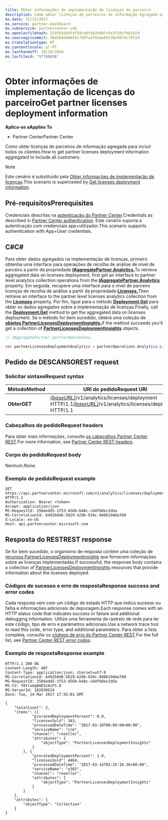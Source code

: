 ```yaml
---
title: Obter informações de implementação de licenças do parceiro
description: Como obter licenças de parceiros de informação agregada para incluir todos os clientes.
ms.date: 12/15/2017
ms.service: partner-dashboard
ms.subservice: partnercenter-sdk
ms.openlocfilehash: 229f63d4df4f59cd0fde2bd0fc5e3f10cf6b25c0
ms.sourcegitcommit: 30d1b9d48453c7697a2f42ee09138e507dcf9f2d
ms.translationtype: MT
ms.contentlocale: pt-PT
ms.lasthandoff: 10/19/2020
ms.locfileid: "97769836"
---
```

# <a name="get-partner-licenses-deployment-information"></a><span data-ttu-id="70ffa-103">Obter informações de implementação de licenças do parceiro</span><span class="sxs-lookup"><span data-stu-id="70ffa-103">Get partner licenses deployment information</span></span>

<span data-ttu-id="70ffa-104">**Aplica-se a**</span><span class="sxs-lookup"><span data-stu-id="70ffa-104">**Applies To**</span></span>

- <span data-ttu-id="70ffa-105">Partner Center</span><span class="sxs-lookup"><span data-stu-id="70ffa-105">Partner Center</span></span>

<span data-ttu-id="70ffa-106">Como obter licenças de parceiros de informação agregada para incluir todos os clientes.</span><span class="sxs-lookup"><span data-stu-id="70ffa-106">How to get partner licenses deployment information aggregated to include all customers.</span></span>

> [!NOTE]
> <span data-ttu-id="70ffa-107">Este cenário é substituído pela [Obter informações de implementação de licenças](get-licenses-deployment-information.md).</span><span class="sxs-lookup"><span data-stu-id="70ffa-107">This scenario is superceded by [Get licenses deployment information](get-licenses-deployment-information.md).</span></span>

## <a name="prerequisites"></a><span data-ttu-id="70ffa-108">Pré-requisitos</span><span class="sxs-lookup"><span data-stu-id="70ffa-108">Prerequisites</span></span>

<span data-ttu-id="70ffa-109">Credenciais descritas na [autenticação do Partner Center](partner-center-authentication.md).</span><span class="sxs-lookup"><span data-stu-id="70ffa-109">Credentials as described in [Partner Center authentication](partner-center-authentication.md).</span></span> <span data-ttu-id="70ffa-110">Este cenário suporta a autenticação com credenciais app+utilizador.</span><span class="sxs-lookup"><span data-stu-id="70ffa-110">This scenario supports authentication with App+User credentials.</span></span>

## <a name="c"></a><span data-ttu-id="70ffa-111">C\#</span><span class="sxs-lookup"><span data-stu-id="70ffa-111">C\#</span></span>

<span data-ttu-id="70ffa-112">Para obter dados agregados na implementação de licenças, primeiro obtenha uma interface para operações de recolha de análise de nível de parceiro a partir da propriedade [**IAggregatePartner.Analytics.**](/dotnet/api/microsoft.store.partnercenter.ipartner.analytics)</span><span class="sxs-lookup"><span data-stu-id="70ffa-112">To retrieve aggregated data on licenses deployment, first get an interface to partner level analytics collection operations from the [**IAggregatePartner.Analytics**](/dotnet/api/microsoft.store.partnercenter.ipartner.analytics) property.</span></span> <span data-ttu-id="70ffa-113">Em seguida, recupere uma interface para o nível de parceiro licenças de recolha de análise a partir da propriedade [**Licenses.**](/dotnet/api/microsoft.store.partnercenter.analytics.ipartneranalyticscollection.licenses)</span><span class="sxs-lookup"><span data-stu-id="70ffa-113">Then retrieve an interface to the partner level licenses analytics collection from the [**Licenses**](/dotnet/api/microsoft.store.partnercenter.analytics.ipartneranalyticscollection.licenses) property.</span></span> <span data-ttu-id="70ffa-114">Por fim, ligue para o método [**Deployment.Get**](/dotnet/api/microsoft.store.partnercenter.genericoperations.ientireentitycollectionretrievaloperations-2.get) para obter os dados agregados sobre a implementação de licenças.</span><span class="sxs-lookup"><span data-stu-id="70ffa-114">Finally, call the [**Deployment.Get**](/dotnet/api/microsoft.store.partnercenter.genericoperations.ientireentitycollectionretrievaloperations-2.get) method to get the aggregated data on licenses deployment.</span></span> <span data-ttu-id="70ffa-115">Se o método for bem sucedido, obterá uma coleção de [**objetos PartnerLicensesDeploymentInsights.**](/dotnet/api/microsoft.store.partnercenter.models.analytics.partnerlicensesdeploymentinsights)</span><span class="sxs-lookup"><span data-stu-id="70ffa-115">If the method succeeds you'll get a collection of [**PartnerLicensesDeploymentInsights**](/dotnet/api/microsoft.store.partnercenter.models.analytics.partnerlicensesdeploymentinsights) objects.</span></span>

``` csharp
// IAggregatePartner partnerOperations;

var partnerLicensesDeploymentAnalytics = partnerOperations.Analytics.Licenses.Deployment.Get();
```

## <a name="rest-request"></a><span data-ttu-id="70ffa-116">Pedido de DESCANSO</span><span class="sxs-lookup"><span data-stu-id="70ffa-116">REST request</span></span>

### <a name="request-syntax"></a><span data-ttu-id="70ffa-117">Solicitar sintaxe</span><span class="sxs-lookup"><span data-stu-id="70ffa-117">Request syntax</span></span>

| <span data-ttu-id="70ffa-118">Método</span><span class="sxs-lookup"><span data-stu-id="70ffa-118">Method</span></span>  | <span data-ttu-id="70ffa-119">URI do pedido</span><span class="sxs-lookup"><span data-stu-id="70ffa-119">Request URI</span></span>                                                                           |
|---------|---------------------------------------------------------------------------------------|
| <span data-ttu-id="70ffa-120">**Obter**</span><span class="sxs-lookup"><span data-stu-id="70ffa-120">**GET**</span></span> | <span data-ttu-id="70ffa-121">[*{baseURL}*](partner-center-rest-urls.md)/v1/analytics/licenses/deployment HTTP/1.1</span><span class="sxs-lookup"><span data-stu-id="70ffa-121">[*{baseURL}*](partner-center-rest-urls.md)/v1/analytics/licenses/deployment HTTP/1.1</span></span> |

### <a name="request-headers"></a><span data-ttu-id="70ffa-122">Cabeçalhos do pedido</span><span class="sxs-lookup"><span data-stu-id="70ffa-122">Request headers</span></span>

<span data-ttu-id="70ffa-123">Para obter mais informações, consulte [os cabeçalhos Partner Center REST](headers.md).</span><span class="sxs-lookup"><span data-stu-id="70ffa-123">For more information, see [Partner Center REST headers](headers.md).</span></span>

### <a name="request-body"></a><span data-ttu-id="70ffa-124">Corpo do pedido</span><span class="sxs-lookup"><span data-stu-id="70ffa-124">Request body</span></span>

<span data-ttu-id="70ffa-125">Nenhum.</span><span class="sxs-lookup"><span data-stu-id="70ffa-125">None.</span></span>

### <a name="request-example"></a><span data-ttu-id="70ffa-126">Exemplo de pedido</span><span class="sxs-lookup"><span data-stu-id="70ffa-126">Request example</span></span>

```http
GET https://api.partnercenter.microsoft.com/v1/analytics/licenses/deployment HTTP/1.1
Authorization: Bearer <token>
Accept: application/json
MS-RequestId: 25b6edd5-1f53-456b-b48c-c64f60ec2dda
MS-CorrelationId: 6492b9d6-5629-429b-934c-040b1946e760
X-Locale: en-US
Host: api.partnercenter.microsoft.com
```

## <a name="rest-response"></a><span data-ttu-id="70ffa-127">Resposta do REST</span><span class="sxs-lookup"><span data-stu-id="70ffa-127">REST response</span></span>

<span data-ttu-id="70ffa-128">Se for bem sucedido, o organismo de resposta contém uma coleção de [recursos PartnerLicensesDeploymentInsights](analytics-resources.md#partnerlicensesdeploymentinsights) que fornecem informações sobre as licenças implementadas.</span><span class="sxs-lookup"><span data-stu-id="70ffa-128">If successful, the response body contains a collection of [PartnerLicensesDeploymentInsights](analytics-resources.md#partnerlicensesdeploymentinsights) resources that provide information about the licenses deployed.</span></span>

### <a name="response-success-and-error-codes"></a><span data-ttu-id="70ffa-129">Códigos de sucesso e erro de resposta</span><span class="sxs-lookup"><span data-stu-id="70ffa-129">Response success and error codes</span></span>

<span data-ttu-id="70ffa-130">Cada resposta vem com um código de estado HTTP que indica sucesso ou falha e informações adicionais de depuragem.</span><span class="sxs-lookup"><span data-stu-id="70ffa-130">Each response comes with an HTTP status code that indicates success or failure and additional debugging information.</span></span> <span data-ttu-id="70ffa-131">Utilize uma ferramenta de rastreio de rede para ler este código, tipo de erro e parâmetros adicionais.</span><span class="sxs-lookup"><span data-stu-id="70ffa-131">Use a network trace tool to read this code, error type, and additional parameters.</span></span> <span data-ttu-id="70ffa-132">Para obter a lista completa, consulte os [códigos de erro do Partner Center REST](error-codes.md).</span><span class="sxs-lookup"><span data-stu-id="70ffa-132">For the full list, see [Partner Center REST error codes](error-codes.md).</span></span>

### <a name="response-example"></a><span data-ttu-id="70ffa-133">Exemplo de resposta</span><span class="sxs-lookup"><span data-stu-id="70ffa-133">Response example</span></span>

```http
HTTP/1.1 200 OK
Content-Length: 487
Content-Type: application/json; charset=utf-8
MS-CorrelationId: 6492b9d6-5629-429b-934c-040b1946e760
MS-RequestId: 25b6edd5-1f53-456b-b48c-c64f60ec2dda
MS-CV: f0trvmq8mEScHcFS.0
MS-ServerId: 102030524
Date: Tue, 14 Mar 2017 17:55:01 GMT

{
    "totalCount": 2,
    "items": [{
            "proratedDeploymentPercent": 0.0,
            "licensesSold": 343,
            "processedDateTime": "2017-03-10T00:00:00+00:00",
            "serviceName": "crm",
            "channel": "reseller",
            "attributes": {
                "objectType": "PartnerLicensesDeploymentInsights"
            }
        }, {
            "proratedDeploymentPercent": 1.0,
            "licensesSold": 4464,
            "processedDateTime": "2017-03-14T03:25:16.36+00:00",
            "serviceName": "o365",
            "channel": "reseller",
            "attributes": {
                "objectType": "PartnerLicensesDeploymentInsights"
            }
        }
    ],
    "attributes": {
        "objectType": "Collection"
    }
}
```

